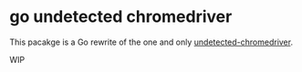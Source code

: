 # go undetected chromedriver


This pacakge is a Go rewrite of the one and only [undetected-chromedriver](https://github.com/ultrafunkamsterdam/undetected-chromedriver).

WIP
